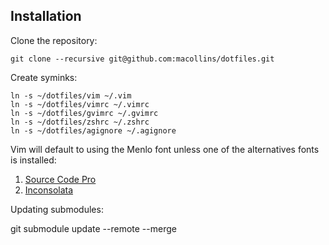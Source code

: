 ## Installation

Clone the repository:

    git clone --recursive git@github.com:macollins/dotfiles.git

Create syminks:

    ln -s ~/dotfiles/vim ~/.vim
    ln -s ~/dotfiles/vimrc ~/.vimrc
    ln -s ~/dotfiles/gvimrc ~/.gvimrc
    ln -s ~/dotfiles/zshrc ~/.zshrc
    ln -s ~/dotfiles/agignore ~/.agignore

Vim will default to using the Menlo font unless one of the alternatives fonts
is installed:

  1. [Source Code Pro](https://github.com/adobe-fonts/source-code-pro)
  2. [Inconsolata](http://levien.com/type/myfonts/inconsolata.html)


Updating submodules:

  git submodule update --remote --merge
